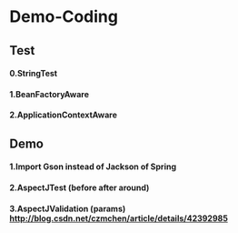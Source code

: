 # Demo-Coding
## Test
#### 0.StringTest
#### 1.BeanFactoryAware
#### 2.ApplicationContextAware

## Demo 
#### 1.Import Gson instead of Jackson of Spring
#### 2.AspectJTest (before after around)
#### 3.AspectJValidation (params) http://blog.csdn.net/czmchen/article/details/42392985